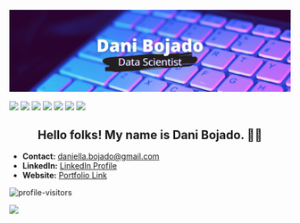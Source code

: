 [![Header](images/dbojado_banner.png "Header")](https://danibojado.com/)

[<img src="https://img.shields.io/badge/python%20-%2314354C.svg?&style=for-the-badge&logo=python&logoColor=white"/>](https://www.python.org/) [<img src="https://img.shields.io/badge/pandas%20-%23150458.svg?&style=for-the-badge&logo=pandas&logoColor=white" />](https://pandas.pydata.org) [<img src="https://img.shields.io/badge/numpy%20-%23013243.svg?&style=for-the-badge&logo=numpy&logoColor=white" />](https://numpy.org) [<img src="https://img.shields.io/badge/markdown-%23000000.svg?&style=for-the-badge&logo=markdown&logoColor=white"/>](https://www.markdownguide.org) [<img src="https://img.shields.io/badge/github%20-%23121011.svg?&style=for-the-badge&logo=github&logoColor=white"/>](https://github.com) [<img src="https://img.shields.io/badge/mysql-%2300f.svg?&style=for-the-badge&logo=mysql&logoColor=white"/>](https://www.mysql.com) [<img src="https://img.shields.io/badge/Jupyter%20-%23F37626.svg?&style=for-the-badge&logo=Jupyter&logoColor=white"/>](https://jupyter.org)

<h2 align="center">Hello folks! My name is Dani Bojado. 👋🤓</h2>

- <b>Contact:</b> daniella.bojado@gmail.com
- <b>LinkedIn:</b> [LinkedIn Profile](https://www.linkedin.com/in/daniella-bojado) 
- <b>Website:</b> [Portfolio Link](https://danibojado.com/) 

![profile-visitors](https://visitor-badge.glitch.me/badge?page_id=dbojado.dbojado)

<img src=https://forthebadge.com/images/badges/made-with-python.svg/>
